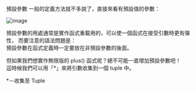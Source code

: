   預設參數
  一般的定義方法就不多說了，直接來看有預設值的參數：  
  
  ![image](https://user-images.githubusercontent.com/112489587/198842494-df855d83-372c-4bbe-8f66-54110a1858fa.png)

  預設參數的用處通常是實作函式重載用的，可以使一個函式在接受引數時更有彈性，
  而要注意的語法問題是：  
  預設參數在函式定義時一定要放在非預設參數的後面。
  
  但如果我們想實作無限版的 plus() 函式呢？總不可能一直增加預設參數吧！  
  這時候我們可以用「*」來將引數收集到一個 tuple 中。
  
  *－收集至 Tuple
  
